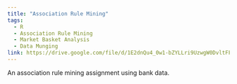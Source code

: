 ```yaml
---
title: "Association Rule Mining"
tags:
  - R
  - Association Rule Mining
  - Market Basket Analysis
  - Data Munging
link: https://drive.google.com/file/d/1E2dnQu4_0w1-bZYLLri9UzwgW0DvltFF/view?usp=sharing
---
```

An association rule mining assignment using bank data.
